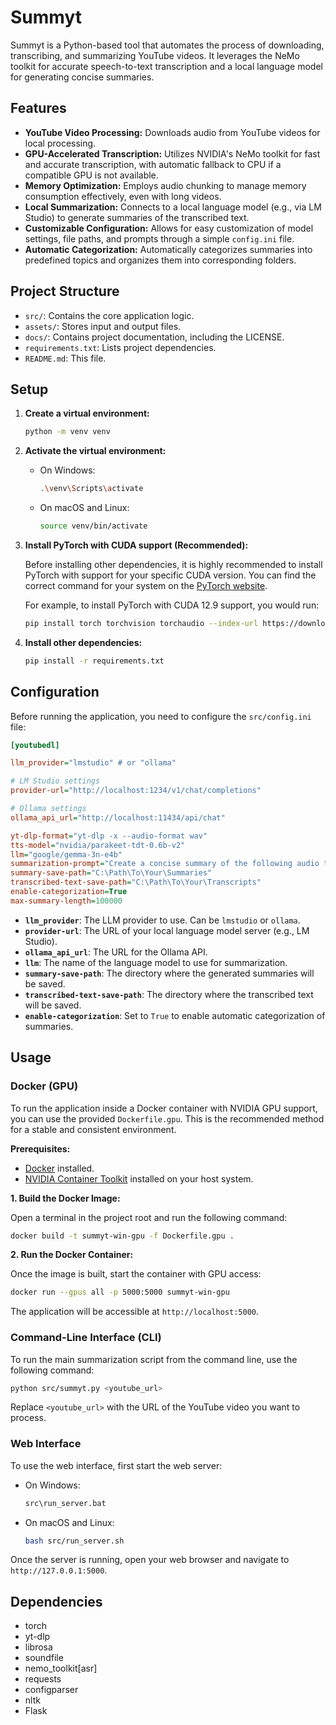 # Summyt

Summyt is a Python-based tool that automates the process of downloading, transcribing, and summarizing YouTube videos. It leverages the NeMo toolkit for accurate speech-to-text transcription and a local language model for generating concise summaries.

## Features

- **YouTube Video Processing:** Downloads audio from YouTube videos for local processing.
- **GPU-Accelerated Transcription:** Utilizes NVIDIA's NeMo toolkit for fast and accurate transcription, with automatic fallback to CPU if a compatible GPU is not available.
- **Memory Optimization:** Employs audio chunking to manage memory consumption effectively, even with long videos.
- **Local Summarization:** Connects to a local language model (e.g., via LM Studio) to generate summaries of the transcribed text.
- **Customizable Configuration:** Allows for easy customization of model settings, file paths, and prompts through a simple `config.ini` file.
- **Automatic Categorization:** Automatically categorizes summaries into predefined topics and organizes them into corresponding folders.

## Project Structure

- `src/`: Contains the core application logic.
- `assets/`: Stores input and output files.
- `docs/`: Contains project documentation, including the LICENSE.
- `requirements.txt`: Lists project dependencies.
- `README.md`: This file.

## Setup

1.  **Create a virtual environment:**

    ```bash
    python -m venv venv
    ```

2.  **Activate the virtual environment:**

    - On Windows:
        ```bash
        .\venv\Scripts\activate
        ```
    - On macOS and Linux:
        ```bash
        source venv/bin/activate
        ```

3.  **Install PyTorch with CUDA support (Recommended):**

    Before installing other dependencies, it is highly recommended to install PyTorch with support for your specific CUDA version. You can find the correct command for your system on the [PyTorch website](https://pytorch.org/get-started/locally/).

    For example, to install PyTorch with CUDA 12.9 support, you would run:

    ```bash
    pip install torch torchvision torchaudio --index-url https://download.pytorch.org/whl/cu129
    ```

4.  **Install other dependencies:**

    ```bash
    pip install -r requirements.txt
    ```

## Configuration

Before running the application, you need to configure the `src/config.ini` file:

```ini
[youtubedl]

llm_provider="lmstudio" # or "ollama"

# LM Studio settings
provider-url="http://localhost:1234/v1/chat/completions"

# Ollama settings
ollama_api_url="http://localhost:11434/api/chat"

yt-dlp-format="yt-dlp -x --audio-format wav"
tts-model="nvidia/parakeet-tdt-0.6b-v2"
llm="google/gemma-3n-e4b"
summarization-prompt="Create a concise summary of the following audio transcript..."
summary-save-path="C:\Path\To\Your\Summaries"
transcribed-text-save-path="C:\Path\To\Your\Transcripts"
enable-categorization=True
max-summary-length=100000
```

- **`llm_provider`**: The LLM provider to use. Can be `lmstudio` or `ollama`.
- **`provider-url`**: The URL of your local language model server (e.g., LM Studio).
- **`ollama_api_url`**: The URL for the Ollama API.
- **`llm`**: The name of the language model to use for summarization.
- **`summary-save-path`**: The directory where the generated summaries will be saved.
- **`transcribed-text-save-path`**: The directory where the transcribed text will be saved.
- **`enable-categorization`**: Set to `True` to enable automatic categorization of summaries.

## Usage

### Docker (GPU)

To run the application inside a Docker container with NVIDIA GPU support, you can use the provided `Dockerfile.gpu`. This is the recommended method for a stable and consistent environment.

**Prerequisites:**
- [Docker](https://docs.docker.com/get-docker/) installed.
- [NVIDIA Container Toolkit](https://docs.nvidia.com/datacenter/cloud-native/container-toolkit/latest/install-guide.html) installed on your host system.

**1. Build the Docker Image:**

Open a terminal in the project root and run the following command:

```bash
docker build -t summyt-win-gpu -f Dockerfile.gpu .
```

**2. Run the Docker Container:**

Once the image is built, start the container with GPU access:

```bash
docker run --gpus all -p 5000:5000 summyt-win-gpu
```

The application will be accessible at `http://localhost:5000`.


### Command-Line Interface (CLI)

To run the main summarization script from the command line, use the following command:

```bash
python src/summyt.py <youtube_url>
```

Replace `<youtube_url>` with the URL of the YouTube video you want to process.

### Web Interface

To use the web interface, first start the web server:

- On Windows:
    ```bash
    src\run_server.bat
    ```
- On macOS and Linux:
    ```bash
    bash src/run_server.sh
    ```

Once the server is running, open your web browser and navigate to `http://127.0.0.1:5000`.




## Dependencies

- torch
- yt-dlp
- librosa
- soundfile
- nemo_toolkit[asr]
- requests
- configparser
- nltk
- Flask
